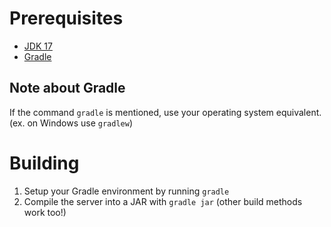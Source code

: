 # Prerequisites
- [JDK 17](https://www.oracle.com/java/technologies/javase/jdk17-archive-downloads.html)
- [Gradle](https://gradle.org/next-steps/?version=7.4.2&format=all)

## Note about Gradle
If the command `gradle` is mentioned, use your operating system equivalent. (ex. on Windows use `gradlew`)

# Building
1. Setup your Gradle environment by running `gradle`
2. Compile the server into a JAR with `gradle jar` (other build methods work too!)